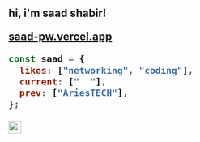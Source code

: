 <h2> hi, i'm saad shabir!

[saad-pw.vercel.app](https://saad-pw.vercel.app)

```javascript
const saad = {
  likes: ["networking", "coding"],
  current: ["  "],
  prev: ["AriesTECH"],
};
```

<p><a href="https://www.linkedin.com/in/saadshabir/"><img src="https://img.shields.io/badge/linkedin-%230077B5.svg?&style=for-the-badge&logo=linkedin&logoColor=white" height=25></a></p>
